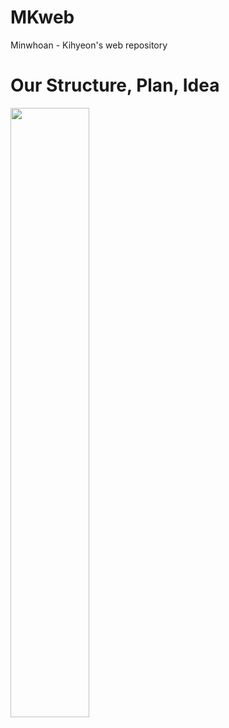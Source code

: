 # MKweb
Minwhoan - Kihyeon's web repository

# Our Structure, Plan, Idea
<img src="https://user-images.githubusercontent.com/65178775/81583397-4d7faf80-93ec-11ea-9e18-d27ebda3d925.png" width="50%" />
